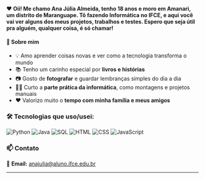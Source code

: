 
####  ❤️ Oii! Me chamo Ana Júlia Almeida, tenho 18 anos e moro em Amanari, um distrito de Maranguape. Tô fazendo Informática no IFCE, e aqui você vai ver alguns dos meus projetos, trabalhos e testes. Espero que seja útil pra alguém, qualquer coisa, é só chamar! 

#### 🌱 Sobre mim

- 💡 Amo aprender coisas novas e ver como a tecnologia transforma o mundo  
- 📚 Tenho um carinho especial por **livros e histórias**  
- 📷 Gosto de **fotografar** e guardar lembranças simples do dia a dia  
- 👩‍💻 Curto a **parte prática da informática**, como montagens e projetos manuais  
- ❤️ Valorizo muito o **tempo com minha família e meus amigos**  

###  🛠️ Tecnologias que uso/usei:

![Python](https://img.shields.io/badge/-Python-3776AB?style=flat&logo=python&logoColor=white)
![Java](https://img.shields.io/badge/-Java-007396?style=flat&logo=java&logoColor=white)
![SQL](https://img.shields.io/badge/-SQL-4479A1?style=flat&logo=postgresql&logoColor=white)
![HTML](https://img.shields.io/badge/-HTML5-E34F26?style=flat&logo=html5&logoColor=white)
![CSS](https://img.shields.io/badge/-CSS3-1572B6?style=flat&logo=css3&logoColor=white)
![JavaScript](https://img.shields.io/badge/-JavaScript-F7DF1E?style=flat&logo=javascript&logoColor=black)

### 📫 Contato

📧 **Email:** anajulia@aluno.ifce.edu.br 

---

